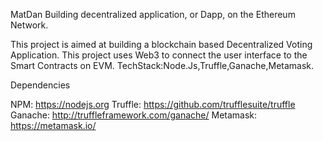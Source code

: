 MatDan 
Building decentralized application, or Dapp, on the Ethereum Network.

This project is aimed at building a blockchain based Decentralized Voting
Application. This project uses Web3 to connect the user interface to the Smart Contracts on EVM. 
TechStack:Node.Js,Truffle,Ganache,Metamask.

Dependencies

NPM: https://nodejs.org
Truffle: https://github.com/trufflesuite/truffle
Ganache: http://truffleframework.com/ganache/
Metamask: https://metamask.io/

